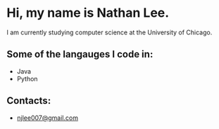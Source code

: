 # Hi, my name is Nathan Lee. 
I am currently studying computer science at the University of Chicago.




## Some of the langauges I code in:
- Java
- Python




## Contacts: 
- njlee007@gmail.com







<!--
**nathanL534/nathanl534** is a ✨ _special_ ✨ repository because its `README.md` (this file) appears on your GitHub profile.

Here are some ideas to get you started:

- 🔭 I’m currently working on ...
- 🌱 I’m currently learning ...
- 👯 I’m looking to collaborate on ...
- 🤔 I’m looking for help with ...
- 💬 Ask me about ...
- 📫 How to reach me: ...
- 😄 Pronouns: ...
- ⚡ Fun fact: ...
-->
